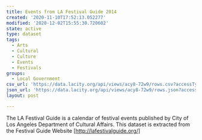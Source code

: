 ```yaml
---
title: Events from LA Festival Guide 2014
created: '2020-11-10T17:52:13.052277'
modified: '2020-12-02T15:55:30.720602'
state: active
type: dataset
tags:
  - Arts
  - Cultural
  - Culture
  - Events
  - Festivals
groups:
  - Local Government
csv_url: 'https://data.lacity.org/api/views/acy8-72w9/rows.csv?accessType=DOWNLOAD'
json_url: 'https://data.lacity.org/api/views/acy8-72w9/rows.json?accessType=DOWNLOAD'
layout: post

---
```

The LA Festival Guide is a calendar of festival events published by City of Los Angeles Department of Cultural Affairs. This dataset is extracted from the Festival Guide Website [http://lafestivalguide.org/]
